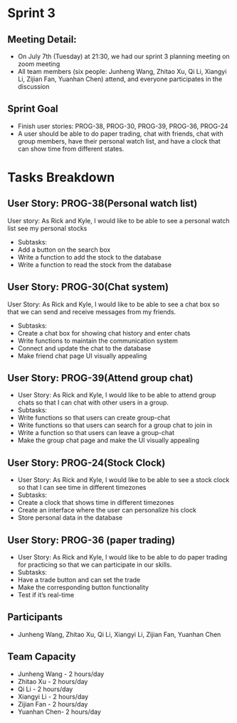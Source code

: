 # Sprint 3

## Meeting Detail:

-   On July 7th (Tuesday) at 21:30, we had our sprint 3 planning meeting on zoom meeting
-   All team members (six people: Junheng Wang, Zhitao Xu, Qi Li, Xiangyi Li, Zijian Fan, Yuanhan Chen) attend, and everyone participates in the discussion

## Sprint Goal

-   Finish user stories: PROG-38, PROG-30, PROG-39, PROG-36, PROG-24
-   A user should be able to do paper trading, chat with friends, chat with group members, have their personal watch list, and have a clock that can show time from different states.

# Tasks Breakdown

## User Story: PROG-38(Personal watch list)

User story: As Rick and Kyle, I would like to be able to see a personal watch list see my personal stocks

-   Subtasks:
-   Add a button on the search box
-   Write a function to add the stock to the database
-   Write a function to read the stock from the database

## User Story: PROG-30(Chat system)

User Story: As Rick and Kyle, I would like to be able to see a chat box so that we can send and receive messages from my friends.

-   Subtasks:
-   Create a chat box for showing chat history and enter chats
-   Write functions to maintain the communication system
-   Connect and update the chat to the database
-   Make friend chat page UI visually appealing

## User Story: PROG-39(Attend group chat)

-   User Story: As Rick and Kyle, I would like to be able to attend group chats so that I can chat with other users in a group.
-   Subtasks:
-   Write functions so that users can create group-chat
-   Write functions so that users can search for a group chat to join in
-   Write a function so that users can leave a group-chat
-   Make the group chat page and make the UI visually appealing

## User Story: PROG-24(Stock Clock)

-   User Story: As Rick and Kyle, I would like to be able to see a stock clock so that I can see time in different timezones
-   Subtasks:
-   Create a clock that shows time in different timezones
-   Create an interface where the user can personalize his clock
-   Store personal data in the database

## User Story: PROG-36 (paper trading)

-   User Story: As Rick and Kyle, I would like to be able to do paper trading for practicing so that we can participate in our skills.
-   Subtasks:
-   Have a trade button and can set the trade
-   Make the corresponding button functionality
-   Test if it’s real-time

## Participants

-   Junheng Wang, Zhitao Xu, Qi Li, Xiangyi Li, Zijian Fan, Yuanhan Chen

## Team Capacity

-   Junheng Wang - 2 hours/day
-   Zhitao Xu - 2 hours/day
-   Qi Li - 2 hours/day
-   Xiangyi Li - 2 hours/day
-   Zijian Fan - 2 hours/day
-   Yuanhan Chen- 2 hours/day

